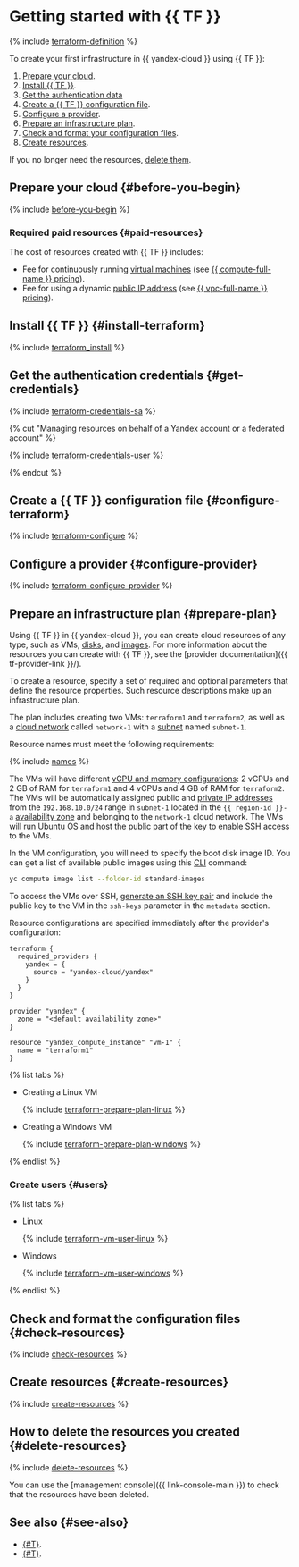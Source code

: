 # Getting started with {{ TF }}

{% include [terraform-definition](../../_tutorials/_tutorials_includes/terraform-definition.md) %}

To create your first infrastructure in {{ yandex-cloud }} using {{ TF }}:
1. [Prepare your cloud](#before-you-begin).
1. [Install {{ TF }}](#install-terraform).
1. [Get the authentication data](#get-credentials)
1. [Create a {{ TF }} configuration file](#configure-terraform).
1. [Configure a provider](#configure-provider).
1. [Prepare an infrastructure plan](#prepare-plan).
1. [Check and format your configuration files](#check-resources).
1. [Create resources](#create-resources).

If you no longer need the resources, [delete them](#delete-resources).

## Prepare your cloud {#before-you-begin}

{% include [before-you-begin](../_tutorials_includes/before-you-begin.md) %}


### Required paid resources {#paid-resources}

The cost of resources created with {{ TF }} includes:
* Fee for continuously running [virtual machines](../../compute/concepts/vm.md) (see [{{ compute-full-name }} pricing](../../compute/pricing.md)).
* Fee for using a dynamic [public IP address](../../vpc/concepts/address.md#public-addresses) (see [{{ vpc-full-name }} pricing](../../vpc/pricing.md)).


## Install {{ TF }} {#install-terraform}

{% include [terraform_install](../../_tutorials/_tutorials_includes/terraform-install.md) %}

## Get the authentication credentials {#get-credentials}

{% include [terraform-credentials-sa](../../_tutorials/_tutorials_includes/terraform-credentials-sa.md) %}


{% cut "Managing resources on behalf of a Yandex account or a federated account" %}

{% include [terraform-credentials-user](../../_tutorials/_tutorials_includes/terraform-credentials-user.md) %}

{% endcut %}



## Create a {{ TF }} configuration file {#configure-terraform}

{% include [terraform-configure](../../_tutorials/_tutorials_includes/terraform-configure.md) %}

## Configure a provider {#configure-provider}

{% include [terraform-configure-provider](../../_tutorials/_tutorials_includes/terraform-configure-provider.md) %}

## Prepare an infrastructure plan {#prepare-plan}

Using {{ TF }} in {{ yandex-cloud }}, you can create cloud resources of any type, such as VMs, [disks](../../compute/concepts/disk.md), and [images](../../compute/concepts/image.md). For more information about the resources you can create with {{ TF }}, see the [provider documentation]({{ tf-provider-link }}/).

To create a resource, specify a set of required and optional parameters that define the resource properties. Such resource descriptions make up an infrastructure plan.

The plan includes creating two VMs: `terraform1` and `terraform2`, as well as a [cloud network](../../vpc/concepts/network.md#network) called `network-1` with a [subnet](../../vpc/concepts/network.md#subnet) named `subnet-1`.

Resource names must meet the following requirements:

{% include [names](../../_includes/name-format.md) %}

The VMs will have different [vCPU and memory configurations](../../compute/concepts/vm.md#types): 2 vCPUs and 2 GB of RAM for `terraform1` and 4 vCPUs and 4 GB of RAM for `terraform2`. The VMs will be automatically assigned public and [private IP addresses](../../vpc/concepts/address.md#internal-addresses) from the `192.168.10.0/24` range in `subnet-1` located in the `{{ region-id }}-a` [availability zone](../../overview/concepts/geo-scope.md) and belonging to the `network-1` cloud network. The VMs will run Ubuntu OS and host the public part of the key to enable SSH access to the VMs.

In the VM configuration, you will need to specify the boot disk image ID. You can get a list of available public images using this [CLI](../../cli/quickstart.md) command:

```bash
yc compute image list --folder-id standard-images
```

To access the VMs over SSH, [generate an SSH key pair](../../compute/operations/vm-connect/ssh.md#creating-ssh-keys) and include the public key to the VM in the `ssh-keys` parameter in the `metadata` section.

Resource configurations are specified immediately after the provider's configuration:


```hcl
terraform {
  required_providers {
    yandex = {
      source = "yandex-cloud/yandex"
    }
  }
}

provider "yandex" {
  zone = "<default availability zone>"
}

resource "yandex_compute_instance" "vm-1" {
  name = "terraform1"
}
```



{% list tabs %}

- Creating a Linux VM

   {% include [terraform-prepare-plan-linux](../../_tutorials/_tutorials_includes/terraform-prepare-plan-linux.md) %}

- Creating a Windows VM

   {% include [terraform-prepare-plan-windows](../../_tutorials/_tutorials_includes/terraform-prepare-plan-windows.md) %}

{% endlist %}

### Create users {#users}

{% list tabs %}

- Linux

   {% include [terraform-vm-user-linux](../../_tutorials/_tutorials_includes/terraform-vm-user-linux.md) %}

- Windows

   {% include [terraform-vm-user-windows](../../_tutorials/_tutorials_includes/terraform-vm-user-windows.md) %}

{% endlist %}

## Check and format the configuration files {#check-resources}

{% include [check-resources](../../_tutorials/_tutorials_includes/terraform-check-resources.md) %}

## Create resources {#create-resources}

{% include [create-resources](../../_tutorials/_tutorials_includes/terraform-create-resources.md) %}

## How to delete the resources you created {#delete-resources}

{% include [delete-resources](../../_tutorials/_tutorials_includes/terraform-delete-resources.md) %}

You can use the [management console]({{ link-console-main }}) to check that the resources have been deleted.


## See also {#see-also}

* [{#T}](../../tutorials/infrastructure-management/terraform-state-storage.md).
* [{#T}](../../tutorials/infrastructure-management/terraform-state-lock.md).

